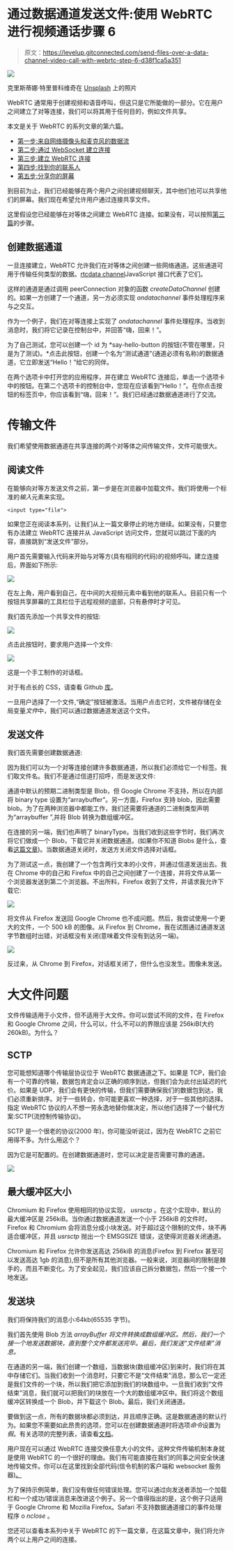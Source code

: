 # 通过数据通道发送文件:使用 WebRTC 进行视频通话步骤 6

> 原文：<https://levelup.gitconnected.com/send-files-over-a-data-channel-video-call-with-webrtc-step-6-d38f1ca5a351>

![](img/0a4bc83029613cd1f7d344a836a42c09.png)

克里斯蒂娜·特里普科维奇在 [Unsplash](https://unsplash.com/s/photos/post?utm_source=unsplash&utm_medium=referral&utm_content=creditCopyText) 上的照片

WebRTC 通常用于创建视频和语音呼叫，但这只是它所能做的一部分。它在用户之间建立了对等连接，我们可以将其用于任何目的，例如文件共享。

本文是关于 WebRTC 的系列文章的第六篇。

*   [第一步:来自网络摄像头和麦克风的数据流](/data-stream-from-your-webcam-and-microphone-videochat-with-javascript-step-1-29895b70808b)
*   [第二步:通过 WebSocket 建立连接](/set-up-a-connection-over-websocket-videochat-with-javascript-step-2-f78c307c4fd3)
*   [第三步:建立 WebRTC 连接](/establishing-the-webrtc-connection-videochat-with-javascript-step-3-48d4ae0e9ea4)
*   [第四步:找到你的联系人](/find-your-contact-videochat-with-javascript-step-4-4d527576b8cf)
*   [第五步:分享你的屏幕](/share-your-screen-with-webrtc-video-call-with-webrtc-step-5-b3d7890c8747)

到目前为止，我们已经能够在两个用户之间创建视频聊天，其中他们也可以共享他们的屏幕。我们现在希望允许用户通过连接共享文件。

这里假设您已经能够在对等体之间建立 WebRTC 连接。如果没有，可以按照[第三篇](/establishing-the-webrtc-connection-videochat-with-javascript-step-3-48d4ae0e9ea4)的步骤。

## 创建数据通道

一旦连接建立，WebRTC 允许我们在对等体之间创建一些网络通道。这些通道可用于传输任何类型的数据。[rtcdata channel](https://developer.mozilla.org/en-US/docs/Web/API/RTCDataChannel)JavaScript 接口代表了它们。

这样的通道是通过调用 peerConnection 对象的函数 *createDataChannel* 创建的。如果一方创建了一个通道，另一方必须实现 *ondatachannel* 事件处理程序来与之交互。

作为一个例子，我们在对等连接上实现了 *ondatachannel* 事件处理程序。当收到消息时，我们将它记录在控制台中，并回答“嗨，回来！”。

为了自己测试，您可以创建一个 id 为 *say-hello-button 的按钮(不管在哪里，只是为了测试)。*点击此按钮，创建一个名为“测试通道”(通道必须有名称)的数据通道，它立即发送“Hello！”给它的同伴。

在两个选项卡中打开您的应用程序，并在建立 WebRTC 连接后，单击一个选项卡中的按钮。在第二个选项卡的控制台中，您现在应该看到“Hello！”。在你点击按钮的标签页中，你应该看到“嗨，回来！”。我们已经通过数据通道进行了交流。

# 传输文件

我们希望使用数据通道在共享连接的两个对等体之间传输文件，文件可能很大。

## 阅读文件

在能够向对等方发送文件之前，第一步是在浏览器中加载文件。我们将使用一个标准的*输入*元素来实现。

```
<input type="file">
```

如果您正在阅读本系列，让我们从上一篇文章停止的地方继续。如果没有，只要您有办法建立 WebRTC 连接并从 JavaScript 访问文件，您就可以跳过下面的内容，直接跳到“发送文件”部分。

用户首先需要输入代码来开始与对等方(具有相同的代码)的视频呼叫。建立连接后，界面如下所示:

![](img/0c562f2446bca789bbcad30bd64e3a3d.png)

在左上角，用户看到自己，在中间的大视频元素中看到他的联系人。目前只有一个按钮共享屏幕的工具栏位于远程视频的底部，只有悬停时才可见。

我们首先添加一个共享文件的按钮:

![](img/8a8df1489bd2ea93c9713f6be7c2bc59.png)

点击此按钮时，要求用户选择一个文件:

![](img/23d9595d203664ffc8940ddce1593bd9.png)

这是一个手工制作的对话框。

对于有点长的 CSS，请查看 Github [库](https://github.com/Dornhoth/VideoChatWebRTC.git)。

一旦用户选择了一个文件,“确定”按钮被激活。当用户点击它时，文件被存储在全局变量*文件*中，我们可以通过数据通道发送这个文件。

## 发送文件

我们首先需要创建数据通道:

因为我们可以为一个对等连接创建许多数据通道，所以我们必须给它一个标签。我们取文件名。我们不是通过信道打招呼，而是发送文件:

通道中默认的预期二进制类型是 Blob，但 Google Chrome 不支持，所以在内部将 binary type 设置为“arraybuffer”。另一方面，Firefox 支持 blob，因此需要 blob。为了在两种浏览器中都能工作，我们还需要将通道的二进制类型声明为“arraybuffer ”,并将 Blob 转换为数组缓冲区。

在连接的另一端，我们也声明了 binaryType。当我们收到这些字节时，我们再次将它们做成一个 Blob，下载它并关闭数据通道。(如果你不知道 Blobs 是什么，查看[这篇文章](https://codeburst.io/javascript-interview-question-what-is-a-blob-f54482317e7f))。当数据通道关闭时，发送方关闭文件选择对话框。

为了测试这一点，我创建了一个包含两行文本的小文件，并通过信道发送出去。我在 Chrome 中的自己和 Firefox 中的自己之间创建了一个连接，并将文件从第一个浏览器发送到第二个浏览器。不出所料，Firefox 收到了文件，并请求我允许下载它:

![](img/acce0fd40d384e2794e43c9ada0ba59c.png)

将文件从 Firefox 发送回 Google Chrome 也不成问题。然后，我尝试使用一个更大的文件，一个 500 kB 的图像。从 Firefox 到 Chrome，我在试图通过通道发送字节数组时出错，对话框没有关闭(意味着文件没有到达另一端)。

![](img/50f88abdb7a30d2273e2b98a6a2c125b.png)

反过来，从 Chrome 到 Firefox，对话框关闭了，但什么也没发生。图像未发送。

# 大文件问题

文件传输适用于小文件，但不适用于大文件。你可以尝试不同的文件，在 Firefox 和 Google Chrome 之间，什么可以，什么不可以的界限应该是 256kiB(大约 260kB)。为什么？

## SCTP

您可能想知道哪个传输层协议位于 WebRTC 数据通道之下。如果是 TCP，我们会有一个可靠的传输，数据包肯定会以正确的顺序到达，但我们会为此付出延迟的代价。如果是 UDP，我们会有更快的传输，但我们需要确保我们的数据包到达，我们必须重新排序。对于一些转会，你可能更喜欢一种选择，对于一些其他的选择。指定 WebRTC 协议的人不想一劳永逸地替你做决定，所以他们选择了一个替代方案:SCTP(流控制传输协议)。

SCTP 是一个很老的协议(2000 年)，你可能没听说过，因为在 WebRTC 之前它用得不多。为什么用这个？

因为它是可配置的。在创建数据通道时，您可以决定是否需要可靠的通道。

![](img/264eab27beceea6d2e097c4ff402e942.png)

## 最大缓冲区大小

Chromium 和 Firefox 使用相同的协议实现， *usrsctp* 。在这个实现中，默认的最大缓冲区是 256kiB。当你通过数据通道发送一个小于 256kiB 的文件时，Firefox 和 Chromium 会将消息分成小块发送。对于超过这个限制的文件，块不再适合缓冲区，并且 *usrsctp* 抛出一个 EMSGSIZE 错误，这使得浏览器关闭通道。

Chromium 和 Firefox 允许你发送高达 256kiB 的消息(Firefox 到 Firefox 甚至可以发送高达 1gb 的消息),但不是所有其他浏览器。一般来说，浏览器间的限制是棘手的，而且不断变化。为了安全起见，我们应该自己拆分数据包，然后一个接一个地发送。

## 发送块

我们将保持我们的消息小:64kb(65535 字节)。

我们首先使用 Blob 方法 *arrayBuffer 将文件转换成数组缓冲区。然后，我们一个接一个地发送数据块，直到整个文件都发送完毕。最后，我们发送“文件结束”消息。*

在通道的另一端，我们创建一个数组，当数据块(数组缓冲区)到来时，我们将在其中存储它们。当我们收到一个消息时，只要它不是“文件结束”消息，那么它一定还是我们文件的一个块，所以我们把它添加到我们的块数组中。一旦我们收到“文件结束”消息，我们就可以把我们的块放在一个大的数组缓冲区中。我们将这个数组缓冲区转换成一个 Blob，并下载这个 Blob。最后，我们关闭通道。

要做到这一点，所有的数据块都必须到达，并且顺序正确。这是数据通道的默认行为。如果您不需要如此昂贵的选项，您可以在创建数据通道时将选项*命令*设置为*假*。有关选项的完整列表，请查看[文档](https://developer.mozilla.org/en-US/docs/Web/API/RTCPeerConnection/createDataChannel)。

用户现在可以通过 WebRTC 连接交换任意大小的文件。这种文件传输机制本身就是使用 WebRTC 的一个很好的理由。我们有可能直接在我们的同事之间安全快速地传输文件。你可以在这里找到全部代码(信令机制的客户端和 websocket 服务器)[。](https://github.com/Dornhoth/VideoChatWebRTC.git)

为了保持示例简单，我们没有做任何错误处理。您可以通过向发送者添加一个加载栏和一个成功/错误消息来改进这个例子。另一个值得指出的是，这个例子只适用于 Google Chrome 和 Mozilla Firefox。Safari 不支持数据通道接口的事件处理程序 o *nclose* 。

您还可以查看本系列中关于 WebRTC 的下一篇文章，在这篇文章中，我们将允许两个以上用户之间的连接。